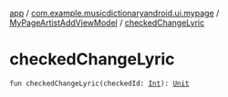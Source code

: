 [app](../../index.md) / [com.example.musicdictionaryandroid.ui.mypage](../index.md) / [MyPageArtistAddViewModel](index.md) / [checkedChangeLyric](./checked-change-lyric.md)

# checkedChangeLyric

`fun checkedChangeLyric(checkedId: `[`Int`](https://kotlinlang.org/api/latest/jvm/stdlib/kotlin/-int/index.html)`): `[`Unit`](https://kotlinlang.org/api/latest/jvm/stdlib/kotlin/-unit/index.html)